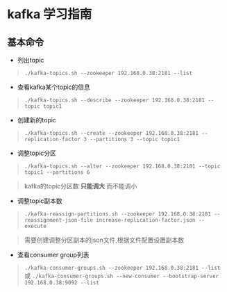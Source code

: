 # kafka 学习指南

## 基本命令

- 列出topic
> `./kafka-topics.sh --zookeeper 192.168.0.38:2181 --list`

- 查看kafka某个topic的信息

> `./kafka-topics.sh --describe --zookeeper 192.168.0.38:2181 --topic topic1`

- 创建新的topic

> `./kafka-topics.sh --create --zookeeper 192.168.0.38:2181 --replication-factor 3 --partitions 3 --topic topic1`

- 调整topic分区

> `./kafka-topics.sh --alter --zookeeper 192.168.0.38:2181 --topic topic1 --partitions 6`

> kafka的topic分区数 **只能调大** 而不能调小

- 调整topic副本数

> `./kafka-reassign-partitions.sh --zookeeper 192.168.0.38:2181 --reassignment-json-file increase-replication-factor.json --execute`

> 需要创建调整分区副本的json文件,根据文件配置设置副本数

- 查看consumer group列表

> `./kafka-consumer-groups.sh --zookeeper 192.168.0.38:2181 --list`
或 `./kafka-consumer-groups.sh --new-consumer --bootstrap-server 192.168.0.38:9092 --list`